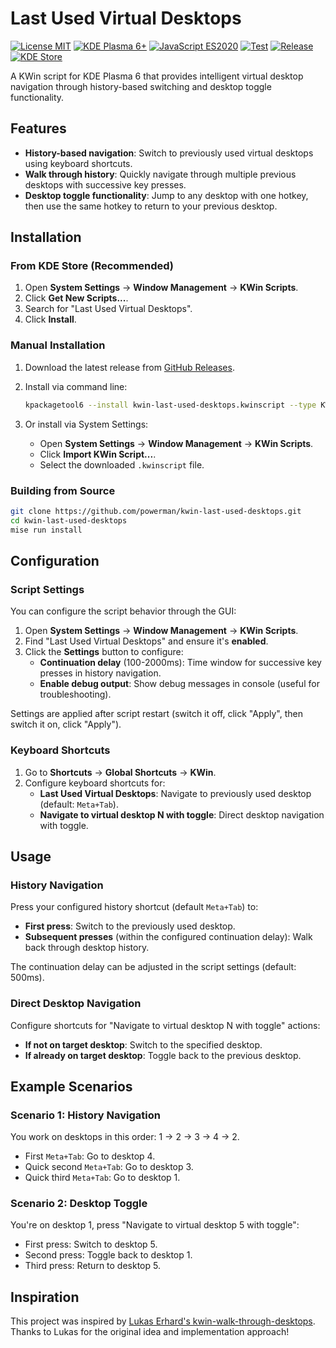 # Last Used Virtual Desktops

[![License MIT](https://img.shields.io/badge/license-MIT-royalblue.svg)](LICENSE)
[![KDE Plasma 6+](https://img.shields.io/badge/KDE%20Plasma-6+-royalblue.svg?logo=kde-plasma&logoColor=white)](https://kde.org/plasma-desktop/)
[![JavaScript ES2020](https://img.shields.io/badge/JavaScript-ES2020-blue.svg)](https://developer.mozilla.org/en-US/docs/Web/JavaScript)
[![Test](https://img.shields.io/github/actions/workflow/status/powerman/kwin-last-used-desktops/test.yml?label=test)](https://github.com/powerman/kwin-last-used-desktops/actions/workflows/test.yml)
[![Release](https://img.shields.io/github/v/release/powerman/kwin-last-used-desktops?color=blue)](https://github.com/powerman/kwin-last-used-desktops/releases/latest)
[![KDE Store](https://img.shields.io/badge/KDE%20Store-Download-blue?logo=kde&logoColor=white)](https://store.kde.org/p/2304487)

A KWin script for KDE Plasma 6 that provides intelligent virtual desktop navigation
through history-based switching and desktop toggle functionality.

## Features

- **History-based navigation**:
  Switch to previously used virtual desktops using keyboard shortcuts.
- **Walk through history**:
  Quickly navigate through multiple previous desktops with successive key presses.
- **Desktop toggle functionality**:
  Jump to any desktop with one hotkey,
  then use the same hotkey to return to your previous desktop.

## Installation

### From KDE Store (Recommended)

1. Open **System Settings** → **Window Management** → **KWin Scripts**.
2. Click **Get New Scripts...**.
3. Search for "Last Used Virtual Desktops".
4. Click **Install**.

### Manual Installation

1. Download the latest release from [GitHub Releases](https://github.com/powerman/kwin-last-used-desktops/releases).
2. Install via command line:

    ```bash
    kpackagetool6 --install kwin-last-used-desktops.kwinscript --type KWin/Script
    ```

3. Or install via System Settings:
    - Open **System Settings** → **Window Management** → **KWin Scripts**.
    - Click **Import KWin Script...**.
    - Select the downloaded `.kwinscript` file.

### Building from Source

```bash
git clone https://github.com/powerman/kwin-last-used-desktops.git
cd kwin-last-used-desktops
mise run install
```

## Configuration

### Script Settings

You can configure the script behavior through the GUI:

1. Open **System Settings** → **Window Management** → **KWin Scripts**.
2. Find "Last Used Virtual Desktops" and ensure it's **enabled**.
3. Click the **Settings** button to configure:
    - **Continuation delay** (100-2000ms):
      Time window for successive key presses in history navigation.
    - **Enable debug output**:
      Show debug messages in console (useful for troubleshooting).

Settings are applied after script restart
(switch it off, click "Apply", then switch it on, click "Apply").

### Keyboard Shortcuts

1. Go to **Shortcuts** → **Global Shortcuts** → **KWin**.
2. Configure keyboard shortcuts for:
    - **Last Used Virtual Desktops**: Navigate to previously used desktop (default: `Meta+Tab`).
    - **Navigate to virtual desktop N with toggle**: Direct desktop navigation with toggle.

## Usage

### History Navigation

Press your configured history shortcut (default `Meta+Tab`) to:

- **First press**: Switch to the previously used desktop.
- **Subsequent presses** (within the configured continuation delay):
  Walk back through desktop history.

The continuation delay can be adjusted in the script settings (default: 500ms).

### Direct Desktop Navigation

Configure shortcuts for "Navigate to virtual desktop N with toggle" actions:

- **If not on target desktop**: Switch to the specified desktop.
- **If already on target desktop**: Toggle back to the previous desktop.

## Example Scenarios

### Scenario 1: History Navigation

You work on desktops in this order: 1 → 2 → 3 → 4 → 2.

- First `Meta+Tab`: Go to desktop 4.
- Quick second `Meta+Tab`: Go to desktop 3.
- Quick third `Meta+Tab`: Go to desktop 1.

### Scenario 2: Desktop Toggle

You're on desktop 1, press "Navigate to virtual desktop 5 with toggle":

- First press: Switch to desktop 5.
- Second press: Toggle back to desktop 1.
- Third press: Return to desktop 5.

## Inspiration

This project was inspired by [Lukas Erhard's kwin-walk-through-desktops](https://github.com/luerhard/kwin-walk-through-desktops).
Thanks to Lukas for the original idea and implementation approach!
